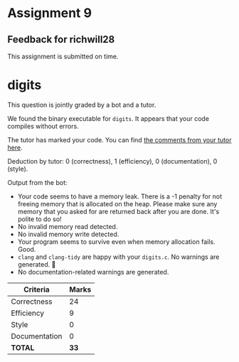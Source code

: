 # Assignment 9
## Feedback for richwill28

This assignment is submitted on time. 

# digits
This question is jointly graded by a bot and a tutor.

We found the binary executable for `digits`.  It appears that your code compiles without errors.


The tutor has marked your code.  You can find [the comments from your tutor here](https://github.com/nus-cs1010-2021-s1/as09-richwill28/commit/a34f57dd89ac1348eb2249b9eb383ec97e0e38a5).

Deduction by tutor: 0 (correctness), 1 (efficiency), 0 (documentation), 0 (style).

Output from the bot:

* Your code seems to have a memory leak.  There is a -1 penalty for not freeing memory that is allocated on the heap.  Please make sure any memory that you asked for are returned back after you are done.  It's polite to do so!
* No invalid memory read detected.
* No invalid memory write detected.
* Your program seems to survive even when memory allocation fails.  Good.
* `clang` and `clang-tidy` are happy with your `digits.c`.  No warnings are generated.  :confetti_ball:
* No documentation-related warnings are generated. 

| Criteria      | Marks          |
| --------------|--------------- |
| Correctness   | 24 |
| Efficiency    | 9     |
| Style         | 0     |
| Documentation | 0     |
| **TOTAL**     | **33**     |
